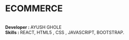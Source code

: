 # ECOMMERCE
<br>
<b>Developer : </b> AYUSH GHOLE
<br>
<b>Skills : </b> REACT, HTML5 , CSS , JAVASCRIPT, BOOTSTRAP.
<br>
